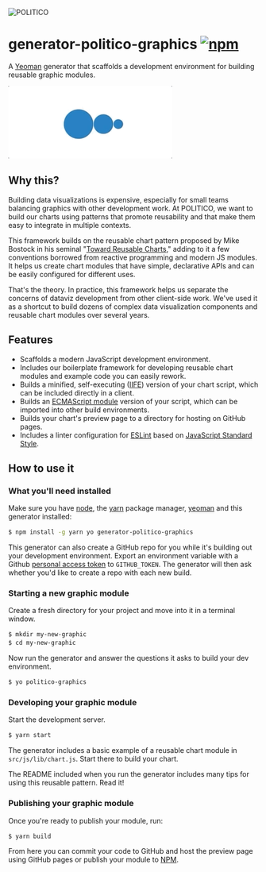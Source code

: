 ![POLITICO](https://rawgithub.com/The-Politico/src/master/images/logo/badge.png)

# generator-politico-graphics [![npm](https://img.shields.io/npm/v/generator-politico-graphics.svg)](https://www.npmjs.com/package/generator-politico-graphics)

A [Yeoman](http://yeoman.io) generator that scaffolds a development environment for building reusable graphic modules.

![](circles.gif)

## Why this?

Building data visualizations is expensive, especially for small teams balancing graphics with other development work. At POLITICO, we want to build our charts using patterns that promote reusability and that make them easy to  integrate in multiple contexts.

This framework builds on the reusable chart pattern proposed by Mike Bostock in his seminal "[Toward Reusable Charts](https://bost.ocks.org/mike/chart/)," adding to it a few conventions borrowed from reactive programming and modern JS modules. It helps us create chart modules that have simple, declarative APIs and can be easily configured for different uses.

That's the theory. In practice, this framework helps us separate the concerns of dataviz development from other client-side work. We've used it as a shortcut to build dozens of complex data visualization components and reusable chart modules over several years.

## Features

- Scaffolds a modern JavaScript development environment.
- Includes our boilerplate framework for developing reusable chart modules and example code you can easily rework.
- Builds a minified, self-executing ([IIFE](https://developer.mozilla.org/en-US/docs/Glossary/IIFE)) version of your chart script, which can be included directly in a client.
- Builds an [ECMAScript module](https://developers.google.com/web/fundamentals/primers/modules) version of your script, which can be imported into other build environments.
- Builds your chart's preview page to a directory for hosting on GitHub pages.
- Includes a linter configuration for [ESLint](https://eslint.org/) based on [JavaScript Standard Style](https://standardjs.com/).

## How to use it

### What you'll need installed

Make sure you have [node](https://docs.npmjs.com/getting-started/installing-node), the [yarn](https://yarnpkg.com/en/docs/install) package manager, [yeoman](http://yeoman.io/) and this generator installed:

```bash
$ npm install -g yarn yo generator-politico-graphics
```

This generator can also create a GitHub repo for you while it's building out your development environment. Export an environment variable with a Github [personal access token](https://github.com/settings/tokens) to `GITHUB_TOKEN`. The generator will then ask whether you'd like to create a repo with each new build.

### Starting a new graphic module

Create a fresh directory for your project and move into it in a terminal window.

```bash
$ mkdir my-new-graphic
$ cd my-new-graphic
```

Now run the generator and answer the questions it asks to build your dev environment.

```bash
$ yo politico-graphics
```

### Developing your graphic module

Start the development server.

```bash
$ yarn start
```

The generator includes a basic example of a reusable chart module in `src/js/lib/chart.js`. Start there to build your chart.

The README included when you run the generator includes many tips for using this reusable pattern. Read it!


### Publishing your graphic module

Once you're ready to publish your module, run:

```bash
$ yarn build
```

From here you can commit your code to GitHub and host the preview page using GitHub pages or publish your module to [NPM](https://docs.npmjs.com/getting-started/publishing-npm-packages).
